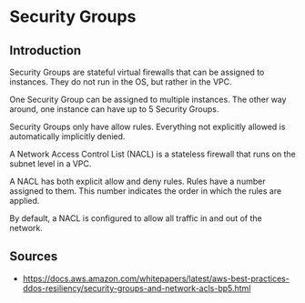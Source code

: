 # Security Groups
## Introduction
Security Groups are stateful virtual firewalls that can be assigned to instances. They do not run in the OS, but rather in the VPC.

One Security Group can be assigned to multiple instances. The other way around, one instance can have up to 5 Security Groups.


Security Groups only have allow rules. Everything not explicitly allowed is automatically implicitly denied.


A Network Access Control List (NACL) is a stateless firewall that runs on the subnet level in a VPC.


A NACL has both explicit allow and deny rules. Rules have a number assigned to them. This number indicates the order in which the rules are applied.


By default, a NACL is configured to allow all traffic in and out of the network.

## Sources
- https://docs.aws.amazon.com/whitepapers/latest/aws-best-practices-ddos-resiliency/security-groups-and-network-acls-bp5.html